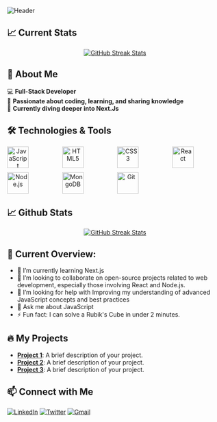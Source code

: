 <!-- Header -->
![Header](https://scontent.xx.fbcdn.net/v/t1.15752-9/448807327_1943378422790961_2583258915239421780_n.png?_nc_cat=101&ccb=1-7&_nc_sid=0024fc&_nc_eui2=AeHBlejKiwm7TjEO8MxFYO8S1vq3j-pxIDvW-reP6nEgO2_PnyoOyvyUo6puZwJM_vMUHqHj_4codYXY6diMcNRL&_nc_ohc=O0BiNm5UOxcQ7kNvgGc1LjG&_nc_ad=z-m&_nc_cid=0&_nc_ht=scontent.xx&oh=03_Q7cD1QH2cD363T4E1W_mCG28eNiTzwhBdaAfrI76XrcTk0ReVg&oe=66AB2B68)

## 📈 Current Stats
<div align="center">
  <a href="https://git.io/streak-stats">
    <img src="https://github-readme-streak-stats.herokuapp.com/?user=umayermdemon&theme=radical" alt="GitHub Streak Stats">
  </a>
</div>

<div >
  <h2>🚀 About Me</h2>
  <ul style="list-style: none; padding: 0;">
    <li>💻 <strong>Full-Stack Developer</strong></li>
    <li>🌟 <strong>Passionate about coding, learning, and sharing knowledge</strong></li>
    <li>🌱 <strong>Currently diving deeper into Next.Js</strong></li>
  </ul>
</div>

<div>
  <h2>🛠️ Technologies & Tools</h2>
</div>

<div align="center" style="display: grid; grid-template-columns: repeat(4, 1fr); gap: 10px; text-align: center;">
  <img src="https://img.shields.io/badge/-000?style=flat&logo=JavaScript&logoColor=F7DF1E" alt="JavaScript" style="width: 50px;">
  <img src="https://img.shields.io/badge/-000?style=flat&logo=HTML5&logoColor=E34F26" alt="HTML5" style="width: 50px;">
  <img src="https://img.shields.io/badge/-000?style=flat&logo=CSS3&logoColor=1572B6" alt="CSS3" style="width: 50px;">
  <img src="https://img.shields.io/badge/-000?style=flat&logo=React&logoColor=61DAFB" alt="React" style="width: 50px;">
  <img src="https://img.shields.io/badge/-000?style=flat&logo=Node.js&logoColor=339933" alt="Node.js" style="width: 50px;">
  <img src="https://img.shields.io/badge/-000?style=flat&logo=MongoDB&logoColor=47A248" alt="MongoDB" style="width: 50px;">
  <img src="https://img.shields.io/badge/-000?style=flat&logo=Git&logoColor=F05032" alt="Git" style="width: 50px;">
</div>


## 📈 Github Stats

<div align="center">
  <a href="https://git.io/streak-stats">
    <img src="https://github-readme-stats.vercel.app/api?username=umayermdemon&show_icons=true" alt="GitHub Streak Stats">
  </a>
</div>

## 👀 Current Overview:

- 🌱 I’m currently learning Next.js 
- 👯 I’m looking to collaborate on open-source projects related to web development, especially those involving React and Node.js. 
- 🤔 I’m looking for help with Improving my understanding of advanced JavaScript concepts and best practices 
- 💬 Ask me about JavaScript 
- ⚡ Fun fact: I can solve a Rubik's Cube in under 2 minutes. 



## 🔥 My Projects
- [**Project 1**](https://github.com/umayermdemon/swift-parcel-client): A brief description of your project.
- [**Project 2**](https://github.com/umayermdemon/artistry-avenue-client): A brief description of your project.
- [**Project 3**](https://github.com/umayermdemon/electro-care-client): A brief description of your project.

## 📫 Connect with Me
[![LinkedIn](https://img.shields.io/badge/LinkedIn-blue?style=flat&logo=linkedin)](https://www.linkedin.com/in/md-emon-miah-3579a621b)
[![Twitter](https://img.shields.io/badge/Twitter-blue?style=flat&logo=twitter)](https://x.com/umayermdemon)
[![Gmail](https://img.shields.io/badge/Gmail-red?style=flat&logo=gmail)](mailto:mamudmdemon@gmail.com)


